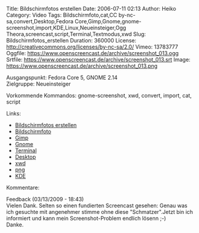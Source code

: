 Title: Bildschirmfotos erstellen
Date: 2006-07-11 02:13
Author: Heiko
Category: Video
Tags: Bildschirmfoto,cat,CC by-nc-sa,convert,Desktop,Fedora Core,Gimp,Gnome,gnome-screenshot,import,KDE,Linux,Neueinsteiger,Ogg Theora,screencast,script,Terminal,Textmodus,xwd
Slug: Bildschirmfotos_erstellen
Duration: 360000
License: http://creativecommons.org/licenses/by-nc-sa/2.0/
Vimeo: 13783777
Oggfile: https://www.openscreencast.de/archive/screenshot_013.ogg
Srtfile: https://www.openscreencast.de/archive/screenshot_013.srt
Image: https://www.openscreencast.de/archive/screenshot_013.png

Ausgangspunkt: Fedora Core 5, GNOME 2.14  
Zielgruppe: Neueinsteiger  

Vorkommende Kommandos: gnome-screenshot, xwd, convert, import, cat, script

Links:

  * [Bildschirmfotos erstellen](http://www.linuxwiki.de/BildschirmFoto?highlight=%28Bildschirmfoto%29)
  * [Bildschirmfoto](http://de.wikipedia.org/wiki/Bildschirmfoto)
  * [Gimp](http://de.wikipedia.org/wiki/GIMP)
  * [Gnome](http://de.wikipedia.org/wiki/GNOME)
  * [Terminal](http://de.wikipedia.org/wiki/Terminalemulation)
  * [Desktop](http://de.wikipedia.org/wiki/Desktop_%28EDV%29)
  * [xwd](http://en.wikipedia.org/wiki/Xwd)
  * [png](http://de.wikipedia.org/wiki/Png)
  * [KDE](http://de.wikipedia.org/wiki/Kde)

Kommentare:

Feedback (03/13/2009 - 18:43)  
Vielen Dank. Selten so einen fundierten Screencast gesehen: Genau was ich
gesuchte mit angenehmer stimme ohne diese "Schmatzer".Jetzt bin ich informiert
und kann mein Screenshot-Problem endlich lösenn ;-)  
Danke.


